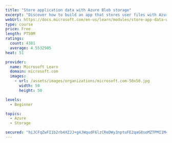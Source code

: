 ```yaml
---
title: "Store application data with Azure Blob storage"
excerpt: "Discover how to build an app that stores user files with Azure Blob storage, use Blob storage in a web app, and use the Azure Storage SDK for .NET Core."
webUrl: https://docs.microsoft.com/en-us/learn/modules/store-app-data-with-azure-blob-storage/
type: course
price: Free
length: PT50M
ratings:
  count: 4381
  average: 4.5532985
heat: 51

provider:
  name: Microsoft Learn
  domain: microsoft.com
  images:
    - url: /assets/images/organizations/microsoft.com-50x50.jpg
      width: 50
      height: 50

levels:
  - Beginner

topics:
  - Azure
  - Storage

secured: "hiJCFqZwFI1b2rb4XZJJ+g4JWqudF6lzCReDWy3nptuFE2qaG8soMZTPMI1M4ar+cWqhYi2PueIqDJu/Myp1tjloq0Vo5/Kq69sfChm10D6Q6l9OBmLp/Xx7pBR7LF1ub7n24zpWABiOj/6ZUaH1/qNfOXc7SWOajLseyJoWGQZuPEbaSYtcMOflPdJ3HkN/S6Ltt44JK++Y2tg2gJ6AWTEE9sJR8Nwc6psi4T0D2bklMAUw9VzvwDa6Q/Hrsqb8O7vvPuTYwPxge+p0xKg8ZDRfBGQxBtMVc5SZ9LImokOfHr54eWb78zMc+9azIU+2OMM/8JW2Yc0++bFUmJqIyCE2UMrse6r6jJbVrmio3FZYuiM6LRQQLr4VpQeSYL8q0YR45P5nnVKhBPed+VzHUgBr3+qx8Qhx+y+zM9Ls/qM=;eH+Fxpiw6t4agSR9ymHtEg=="
---
```



